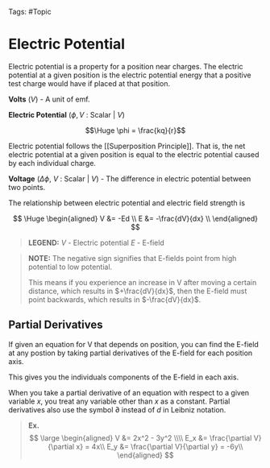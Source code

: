 Tags: #Topic 

# Electric Potential

Electric potential is a property for a position near charges. The electric potential at a given position is the electric potential energy that a positive test charge would have if placed at that position.

**Volts** ($V$) - A unit of emf.

**Electric Potential** ($\phi, V$ : Scalar | $V$)

$$\Huge \phi = \frac{kq}{r}$$

Electric potential follows the [[Superposition Principle]]. That is, the net electric potential at a given position is equal to the electric potential caused by each individual charge.

**Voltage** ($\Delta \phi$, $V$ : Scalar | $V$) - The difference in electric potential between two points.

The relationship between electric potential and electric field strength is

$$
\Huge
\begin{aligned}
V &= -Ed \\
E &= -\frac{dV}{dx} \\
\end{aligned}
$$
> **LEGEND:**
> $V$ - Electric potential
> $E$ - E-field

> **NOTE:**
> The negative sign signifies that E-fields point from high potential to low potential.
> 
> This means if you experience an increase in V after moving a certain distance, which results in $+\frac{dV}{dx}$, then the E-field must point backwards, which results in $-\frac{dV}{dx}$.

## Partial Derivatives
If given an equation for V that depends on position, you can find the E-field at any postion by taking partial derivatives of the E-field for each position axis.

This gives you the individuals components of the E-field in each axis.

When you take a partial derivative of an equation with respect to a given variable $x$, you treat any variable other than $x$ as a constant. Partial derivatives also use the symbol $\partial$ instead of $d$ in Leibniz notation.

> **Ex.**
> $$
\large
\begin{aligned} 
V &= 2x^2 - 3y^2 \\\\
E_x &= \frac{\partial V}{\partial x} = 4x\\
E_y &= \frac{\partial V}{\partial y} = -6y\\
\end{aligned}
> $$